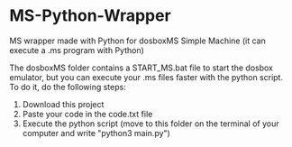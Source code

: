 # MS-Python-Wrapper
MS wrapper made with Python for dosboxMS Simple Machine (it can execute a .ms program with Python)

The dosboxMS folder contains a START_MS.bat file to start the dosbox emulator, but you can execute your .ms files faster with the python script.
To do it, do the following steps:
1. Download this project
2. Paste your code in the code.txt file
3. Execute the python script (move to this folder on the terminal of your computer and write "python3 main.py")
